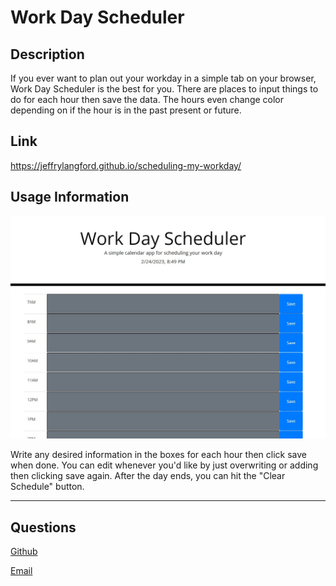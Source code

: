 
# Work Day Scheduler

## Description

If you ever want to plan out your workday in a simple tab on your browser, Work Day Scheduler is the best for you. There are places to input things to do for each hour then save the data. The hours even change color depending on if the hour is in the past present or future.

## Link
https://jeffrylangford.github.io/scheduling-my-workday/

## Usage Information


![alt text](assets/images/screenshot.jpg)


Write any desired information in the boxes for each hour then click save when done. You can edit whenever you'd like by just overwriting or adding then clicking save again. After the day ends, you can hit the "Clear Schedule" button.

---

## Questions

[Github](https://github.com/JeffryLangford)

[Email](jblangford97@gmail.com)
